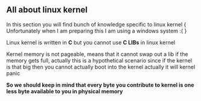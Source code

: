 ## All about linux kernel

In this section you will find bunch of knowledge specific to linux kernel { Unfortunately when I am preparing this I am using a windows system :( }

Linux kernel is written in **C** but you cannot use **C LIBs** in linux kernel

Kernel memory is not pageable, means that it cannot swap out a lib if the memory gets full, actually this is a hypothetical scenario since if the kernel is that big then you cannot actually boot into the kernel actually it will kernel panic

**So we should keep in mind that every byte you contribute to kernel is one less byte available to you in physical memory**

